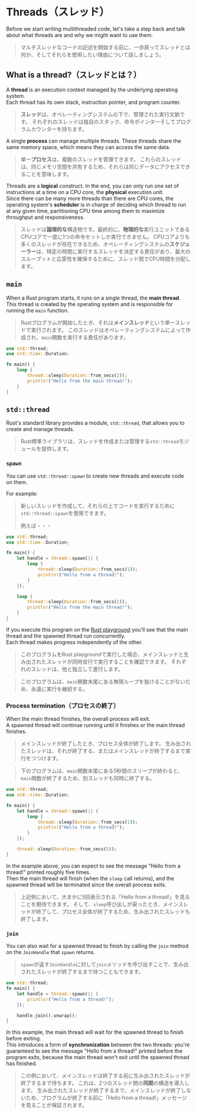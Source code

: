 # Threads（スレッド）

Before we start writing multithreaded code, let's take a step back and talk about what threads are
and why we might want to use them.

> マルチスレッドなコードの記述を開始する前に、一歩戻ってスレッドとは何か、そしてそれらを使用したい理由について話しましょう。

## What is a thread?（スレッドとは？）

A **thread** is an execution context managed by the underlying operating system.\
Each thread has its own stack, instruction pointer, and program counter.

> **スレッド**は、オペレーティングシステムの下で、管理された実行文脈です。
> それぞれのスレッドは独自のスタック、命令ポインターそしてプログラムカウンターを持ちます。

A single **process** can manage multiple threads.
These threads share the same memory space, which means they can access the same data.

> 単一**プロセス**は、複数のスレッドを管理できます。
> これらのスレッドは、同じメモリ空間を共有するため、それらは同じデータにアクセスできることを意味します。

Threads are a **logical** construct. In the end, you can only run one set of instructions
at a time on a CPU core, the **physical** execution unit.\
Since there can be many more threads than there are CPU cores, the operating system's
**scheduler** is in charge of deciding which thread to run at any given time,
partitioning CPU time among them to maximize throughput and responsiveness.

> スレッドは**論理的な**構造物です。最終的に、**物理的な**実行ユニットであるCPUコアで一度に1つの命令セットしか実行できません。
> CPUコアよりも多くのスレッドが存在できるため、オペレーティングシステムの**スケジューラー**は、特定の時間に実行するスレッドを決定する責任があり、最大のスループットと応答性を確保するために、スレッド間でCPU時間を分配します。

## `main`

When a Rust program starts, it runs on a single thread, the **main thread**.\
This thread is created by the operating system and is responsible for running the `main`
function.

> Rustプログラムが開始したとき、それは**メインスレッド**という単一スレッドで実行されます。
> このスレッドはオペレーティングシステムによって作成され、`main`関数を実行する責任があります。

```rust
use std::thread;
use std::time::Duration;

fn main() {
    loop {
        thread::sleep(Duration::from_secs(2));
        println!("Hello from the main thread!");
    }
}
```

## `std::thread`

Rust's standard library provides a module, `std::thread`, that allows you to create
and manage threads.

> Rust標準ライブラリは、スレッドを作成または管理する`std::thread`モジュールを提供します。

### `spawn`

You can use `std::thread::spawn` to create new threads and execute code on them.

For example:

> 新しいスレッドを作成して、それらの上でコードを実行するために`std::thread::spawn`を使用できます。
>
> 例えば・・・

```rust
use std::thread;
use std::time::Duration;

fn main() {
    let handle = thread::spawn(|| {
        loop {
            thread::sleep(Duration::from_secs(1));
            println!("Hello from a thread!");
        }
    });

    loop {
        thread::sleep(Duration::from_secs(2));
        println!("Hello from the main thread!");
    }
}
```

If you execute this program on the [Rust playground](https://play.rust-lang.org/?version=stable&mode=debug&edition=2021&gist=afedf7062298ca8f5a248bc551062eaa)
you'll see that the main thread and the spawned thread run concurrently.\
Each thread makes progress independently of the other.

> このプログラムをRust playgroundで実行した場合、メインスレッドと生み出されたスレッドが同時並行で実行することを確認できます。
> それぞれのスレッドは、他と独立して進行します。

> このプログラムは、`main`関数末尾にある無限ループを抜けることがないため、永遠に実行を継続する。

### Process termination（プロセスの終了）

When the main thread finishes, the overall process will exit.\
A spawned thread will continue running until it finishes or the main thread finishes.

> メインスレッドが終了したとき、プロセス全体が終了します。
> 生み出されたスレッドは、それが終了する、またはメインスレッドが終了するまで実行をつつけます。

> 下のプログラムは、`main`関数末尾にある5秒間のスリープが終わると、`main`関数が終了するため、別スレッドも同時に終了する。

```rust
use std::thread;
use std::time::Duration;

fn main() {
    let handle = thread::spawn(|| {
        loop {
            thread::sleep(Duration::from_secs(1));
            println!("Hello from a thread!");
        }
    });

    thread::sleep(Duration::from_secs(5));
}
```

In the example above, you can expect to see the message "Hello from a thread!" printed roughly five times.\
Then the main thread will finish (when the `sleep` call returns), and the spawned thread will be terminated
since the overall process exits.

> 上記例において、大まかに5️回表示される「Hello from a thread!」を見ることを期待できます。
> そして、`sleep`呼び出しが戻ったとき、メインスレッドが終了して、プロセス全体が終了するため、生み出されたスレッドも終了します。

### `join`

You can also wait for a spawned thread to finish by calling the `join` method on the `JoinHandle` that `spawn` returns.

> `spawn`が返す`JoinHandle`に対して`join`メソッドを呼び出すことで、生み出されたスレッドが終了するまで待つこともできます。

```rust
use std::thread;
fn main() {
    let handle = thread::spawn(|| {
        println!("Hello from a thread!");
    });

    handle.join().unwrap();
}
```

In this example, the main thread will wait for the spawned thread to finish before exiting.\
This introduces a form of **synchronization** between the two threads: you're guaranteed to see the message
"Hello from a thread!" printed before the program exits, because the main thread won't exit
until the spawned thread has finished.

> この例において、メインスレッドは終了する前に生み出されたスレッドが終了するまで待ちます。
> これは、2つのスレッド間の**同期**の構造を導入します。
> 生み出されたスレッドが終了するまで、メインスレッドが終了しないため、プログラムが終了する前に「Hello from a thread!」メッセージを見ることが保証されます。
